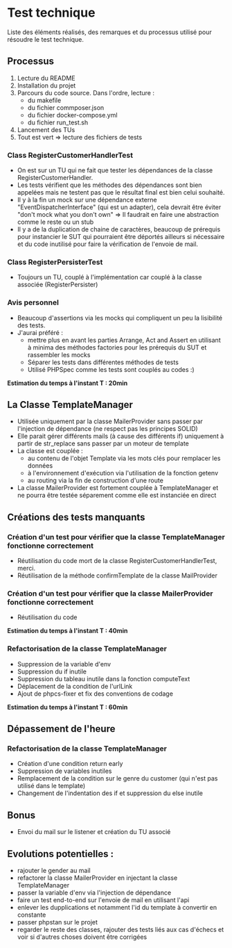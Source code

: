 # Test technique

Liste des éléments réalisés, des remarques et du processus utilisé pour résoudre le test technique.

## Processus

1. Lecture du README
2. Installation du projet
3. Parcours du code source. Dans l'ordre, lecture :
    * du makefile
    * du fichier commposer.json
    * du fichier docker-compose.yml
    * du fichier run_test.sh
4. Lancement des TUs
5. Tout est vert => lecture des fichiers de tests

### Class RegisterCustomerHandlerTest

* On est sur un TU qui ne fait que tester les dépendances de la classe RegisterCustomerHandler.
* Les tests vérifient que les méthodes des dépendances sont bien appelées mais ne testent pas que le résultat final est bien celui souhaité.
* Il y à la fin un mock sur une dépendance externe "EventDispatcherInterface" (qui est un adapter), cela devrait être éviter "don't mock what you don't own" => Il faudrait en faire une abstraction comme le reste ou un stub
* Il y a de la duplication de chaine de caractères, beaucoup de prérequis pour instancier le SUT qui pourraient être déportés ailleurs si nécessaire et du code inutilisé pour faire la vérification de l'envoie de mail.

### Class RegisterPersisterTest

* Toujours un TU, couplé à l'implémentation car couplé à la classe associée (RegisterPersister)

### Avis personnel

* Beaucoup d'assertions via les mocks qui compliquent un peu la lisibilité des tests. 
* J'aurai préféré : 
    * mettre plus en avant les parties Arrange, Act and Assert en utilisant à minima des méthodes factories pour les prérequis du SUT et rassembler les mocks
    * Séparer les tests dans différentes méthodes de tests
    * Utilisé PHPSpec comme les tests sont couplés au codes :)
    

**Estimation du temps à l'instant T : 20min**

## La Classe TemplateManager

* Utilisée uniquement par la classe MailerProvider sans passer par l'injection de dépendance (ne respect pas les principes SOLID)
* Elle parait gérer différents mails (à cause des différents if) uniquement à partir de str_replace sans passer par un moteur de template
* La classe est couplée :
    * au contenu de l'objet Template via les mots clés pour remplacer les données
    * à l'environnement d'exécution via l'utilisation de la fonction getenv
    * au routing via la fin de construction d'une route
* La classe MailerProvider est fortement couplée à TemplateManager et ne pourra être testée séparement comme elle est instanciée en direct


## Créations des tests manquants

### Création d'un test pour vérifier que la classe TemplateManager fonctionne correctement
* Réutilisation du code mort de la classe RegisterCustomerHandlerTest, merci.
* Réutilisation de la méthode confirmTemplate de la classe MailProvider

###  Création d'un test pour vérifier que la classe MailerProvider fonctionne correctement
* Réutilisation du code

**Estimation du temps à l'instant T : 40min**

### Refactorisation de la classe TemplateManager
* Suppression de la variable d'env
* Suppression du if inutile
* Suppression du tableau inutile dans la fonction computeText
* Déplacement de la condition de l'urlLink
* Ajout de phpcs-fixer et fix des conventions de codage

**Estimation du temps à l'instant T : 60min**

## Dépassement de l'heure

### Refactorisation de la classe TemplateManager

* Création d'une condition return early
* Suppression de variables inutiles
* Remplacement de la condition sur le genre du customer (qui n'est pas utilisé dans le template)
* Changement de l'indentation des if et suppression du else inutile

## Bonus

* Envoi du mail sur le listener et création du TU associé

## Evolutions potentielles :
* rajouter le gender au mail
* refactorer la classe MailerProvider en injectant la classe TemplateManager
* passer la variable d'env via l'injection de dépendance
* faire un test end-to-end sur l'envoie de mail en utilisant l'api
* enlever les dupplications et notamment l'id du template à convertir en constante
* passer phpstan sur le projet
* regarder le reste des classes, rajouter des tests liés aux cas d'échecs et voir si d'autres choses doivent être corrigées
